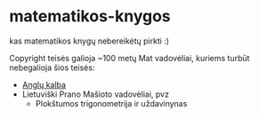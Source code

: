 # matematikos-knygos
kas matematikos knygų nebereikėtų pirkti :)

Copyright teisės galioja ~100 metų 
Mat vadovėliai, kuriems turbūt nebegalioja šios teisės:
- [Anglų kalba](https://chatgpt.com/share/17805532-ea83-44f9-9c86-5009c66014ac) 
- Lietuviški Prano Mašioto vadovėliai, pvz
  - Plokštumos trigonometrija ir uždavinynas 
